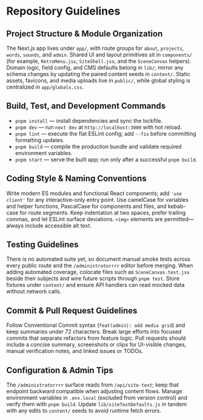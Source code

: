 # Repository Guidelines

## Project Structure & Module Organization
The Next.js app lives under `app/`, with route groups for `about`, `projects`, `words`, `sounds`, and `admin`. Shared UI and layout primitives sit in `components/` (for example, `RetroMenu.jsx`, `SiteShell.jsx`, and the `SceneCanvas` helpers). Domain logic, field config, and CMS defaults belong in `lib/`; mirror any schema changes by updating the paired content seeds in `content/`. Static assets, favicons, and media uploads live in `public/`, while global styling is centralized in `app/globals.css`.

## Build, Test, and Development Commands
- `pnpm install` — install dependencies and sync the lockfile.
- `pnpm dev` — run `next dev` at `http://localhost:3000` with hot reload.
- `pnpm lint` — execute the flat ESLint config; add `--fix` before committing formatting updates.
- `pnpm build` — compile the production bundle and validate required environment variables.
- `pnpm start` — serve the built app; run only after a successful `pnpm build`.

## Coding Style & Naming Conventions
Write modern ES modules and functional React components; add `'use client'` for any interactive-only entry point. Use camelCase for variables and helper functions, PascalCase for components and files, and kebab-case for route segments. Keep indentation at two spaces, prefer trailing commas, and let ESLint surface deviations. `<img>` elements are permitted—always include accessible alt text.

## Testing Guidelines
There is no automated suite yet, so document manual smoke tests across every public route and the `/administratorrrr` editor before merging. When adding automated coverage, colocate files such as `SceneCanvas.test.jsx` beside their subjects and wire future scripts through `pnpm test`. Store fixtures under `content/` and ensure API handlers can read mocked data without network calls.

## Commit & Pull Request Guidelines
Follow Conventional Commit syntax (`feat(admin): add media grid`) and keep summaries under 72 characters. Break large efforts into focused commits that separate refactors from feature logic. Pull requests should include a concise summary, screenshots or clips for UI-visible changes, manual verification notes, and linked issues or TODOs.

## Configuration & Admin Tips
The `/administratorrrr` surface reads from `/api/site-text`; keep that endpoint backward compatible when adjusting content flows. Manage environment variables in `.env.local` (excluded from version control) and verify them with `pnpm build`. Update `lib/siteTextDefaults.js` in tandem with any edits to `content/` seeds to avoid runtime fetch errors.

